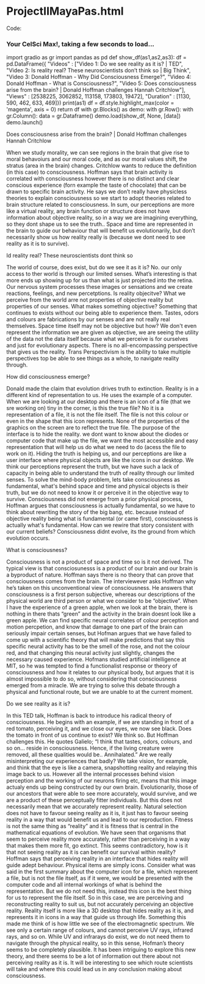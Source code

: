 # ProjectIIMayaPas.html

Code: <!DOCTYPE html>
<head>
<html>
   <title>Your Name</title>
	<h3>Your CelSci Max!, taking a few seconds to load...</h3>
	<head>
		<script type="module" crossorigin src="https://cdn.jsdelivr.net/npm/@gradio/lite/dist/lite.js"></script>
	</head>
	<body>
		<gradio-lite>
			import gradio as gr
			import pandas as pd
			def show_df(as1,as2,as3):
				 df = pd.DataFrame({
					  "Videos" : ["Video 1: Do we see reality as it is? | TED", "Video 2: Is reality real? These neuroscientists don’t think so | Big Think", "Video 3: Donald Hoffman - Why Did Consciousness Emerge?", "Video 4: Donald Hoffman - What is Consciousness?", "Video 5: Does consciousness arise from the brain? | Donald Hoffman challenges Hannah Critchlow"], 
					  "Views" : [2538225, 3062852, 113158, 173803, 19472], 
					  "Duration" : [1130, 590, 462, 633, 469]})
				 print(as1)
				 df = df.style.highlight_max(color = 'magenta', axis = 0)
				 return df
			with gr.Blocks() as demo:
				with gr.Row():
					with gr.Column():
						data = gr.Dataframe()
						demo.load(show_df, None, [data])
			demo.launch()
		</gradio-lite>
	</body>
</html>


Does consciousness arise from the brain? | Donald Hoffman challenges Hannah Critchlow

When we study morality, we can see regions in the brain that give rise to moral behavoiurs and our moral code, and as our moral values shift, the stratus (area in the brain) changes. Critchlow wants to reduce the definition (in this case) to consciousness. Hoffman says that brain activity is correlated with consciousness however there is no distinct and clear conscious experience (forn example the taste of chocolate) that can be drawn to specific brain activity. He says we don’t really have physicless theories to explain consciousness so we start to adopt theories related to brain structure related to consciousness. In sum, our perceptions are more like a virtual reality, any brain function or structure does not have information about objective reality, so in a way we are imagining everything, so they dont shape us to see the truth.. Space and time are represented in the brain to guide our behaviour that will benefit us evolutionarily, but don’t necessarily show us how reality really is (because we dont need to see reality as it is to survive).

Id reality real? These neuroscientists dont think so

The world of course, does exist, but do we see it as it is? No. our only access to ther world is through our limited senses. What’s interesting is that more ends up showing up for us than what is just projected into the retina. Our nervous system processes these images or sensations and we create reactions, feelings, and new percetptions. Is reality objecitve? What we perceive from the world arre not properties of objective reality but properties of our senses. What makes something objective? Something that continues to exists without our being able to experience them. Tastes, odors and colours are fabrications by our senses and are not really real themselves. Space time itself may not be objective but how? We don't even represent the information we are given as objective, we are seeing the utility of the data not the data itself because what we perceive is for ourselves and just for evolutionary aspects. There is no all-encompassing perspective that gives us the reality. Trans Perspectivism is the ability to take multiple perspectives top be able to see things as a whole, to navigate reality through. 

How did consciousness emerge?

Donald made the claim that evolution drives truth to extinction. Reality is in a different kind of representation to us. He uses the example of a computer. When we are looking at our desktop and there is an icon of a file (that we sre working on) tiny in the corner, is this the true file? No it is a representation of a file, it is not the file itself. The file is not this colour or even in the shape that this icon represents. None of the properties of the graphics on the screen are to reflect the true file. The purpose of the interface is to hide the reality. we dont want to know about the diodes or computer code that make up the file, we want the most accessible and easy representation that will help us do what we need to do (acess the file to work on it). Hiding the truth is helping us, and our perceptions are like a user interface where physical objects are like the icons in our desktop. We think our perceptions represent the truth, but we have such a lack of capacity in being able to understand the truth of reality through our limited senses. To solve the mind-body problem, lets take consciousness as fundamental, what's behind space and time and physical objects is their truth, but we do not need to know it or perceive it in the objective way to survive. Consciousness did not emerge from a prior physical process, Hoffman argues that consciousness is actually fundamental, so we have to think about rewriting the story of the big bang, etc. because instead of objective reality being what is fundamental (or came first), consciousness is actually what's fundamental. How can we rewire that story consistent with our current beliefs? Consciousness didnt evolve, its the ground from which evolution occurs.

What is consciousness? 

Consciousness is not a product of space and time so is it not derived. The typical view is that consciosunesss is a product of our brain and our brain is a byproduct of nature. Hoffman says there is no theory that can prove that consciousness comes from the brain. The interviewever asks Hoffman why he’s taken on this unconventional view of consciousness. He answers that consciousness is a first person subjective, whereas our descriptions of the physical world are third person or what we consider to be “objective”. When I have the experience of a green apple, when we look at the brain, there is nothing in there thats “green” and the activity in the  brain doesnt look like a green apple. We can find specific neural correlates of colour perception and motion percpetion, and know that damage to one part of the brain can seriously impair certain senses, but Hofman argues that we have failed to come up with a scientific theory that will make predictions that say this specific neural activity has to be the smell of the rose, and not the colour red, and that changing this neural activity just slightly, changes the necessary caused experience. Hofmans studied artificial intelligence at MIT, so he was tempted to find a functionalist response or theory of consciousness and how it relates to our physical body, but argues that it is almost impossible to do so, without considering that consciousness emerged from a miracle. We are trying to solve this debate through a physical and functional route, but we are unable to at the current moment. 

Do we see reality as it is?

In this TED talk, Hoffman is back to introduce his radical theory of consciousness. He begins with an example, if we are standing in front of a red tomato, perceiving it, and we close our eyes, we now see black. Does the tomato in front of us continue to exist? We think so. But Hoffman challenges this. He quotes Galielo; “I think that tastes, odors, colours, and so on… reside in consciousness. Hence, if the living creature were removed, all these qualities would be.. Annihalated.” Are we really misinterpreting our experiences that badly? We take vision, for example, and think that the eye is like a camera, snapshotting reality and relaying this image back to us. However all the internal processes behind vision perception and the working of our neurons firing etc, means that this image actualy ends up being constructed by our own brain. Evolutionarily, those of our ancestors that were able to see more accurately, would survive, and we are a product of these perceptually fitter individuals. But this does not necessarily mean that we accurately represent reality. Natural selection does not have to favour seeing reality as it is, it just has to favour seeing reality in a way that would benefit us and lead to our reproduction. Fitness is not the same thing as “reality” and it is fitness that is central in the mathematical equations of evolution. We have seen that organisms that seem to perceive reality more accurately, rather than perceiving in a way that makes them more fit, go extinct. This seems contradictory, how is it that not seeing reality as it is can benefit our survival within reality? Hoffman says that perceiving reality in an interface that hides reality will guide adept behaviour. Physical items are simply icons. Consider what was said in the first summary about the computer icon for a file, which represent a file, but is not the file itself, as if it were, we would be presented with the computer code and all internal workings of what is behind the representation. But we do not need this, instead this icon is the best thing for us to represent the file itself. So in this case, we are perceiving and reconstructing reality to suit us, but not accurately perceiving an objective reality. Reality itself is more like a 3D desktop that hides reality as it is, and represents it in icons in a way that guide us through life. Something this made me think of is how little we see of the electromagnetic spectrum. We see only a certain range of colours, and cannot perceive UV rays, infrared rays, and so on. While UV and infrarays do exist, we do not need them to navigate through the physical reality, so in this sense, Hofman’s theory seems to be completely plausible. It has been intriguing to explore this new theory, and there seems to be a lot of information out there about not perceiving reality as it is. It will be interesting to see which route scientists will take and where this could lead us in any conclusion making about consciousness. 
